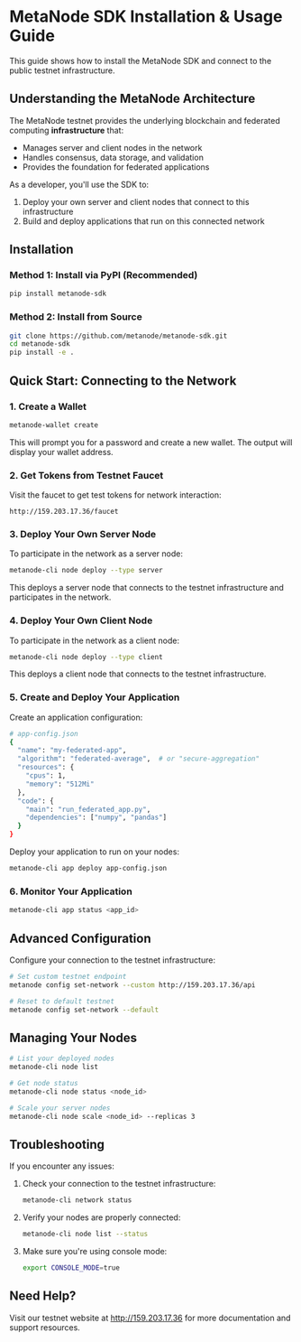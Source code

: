 # MetaNode SDK Installation & Usage Guide

This guide shows how to install the MetaNode SDK and connect to the public testnet infrastructure.

## Understanding the MetaNode Architecture

The MetaNode testnet provides the underlying blockchain and federated computing **infrastructure** that:
- Manages server and client nodes in the network
- Handles consensus, data storage, and validation
- Provides the foundation for federated applications

As a developer, you'll use the SDK to:
1. Deploy your own server and client nodes that connect to this infrastructure
2. Build and deploy applications that run on this connected network

## Installation

### Method 1: Install via PyPI (Recommended)

```bash
pip install metanode-sdk
```

### Method 2: Install from Source

```bash
git clone https://github.com/metanode/metanode-sdk.git
cd metanode-sdk
pip install -e .
```

## Quick Start: Connecting to the Network

### 1. Create a Wallet

```bash
metanode-wallet create
```

This will prompt you for a password and create a new wallet. The output will display your wallet address.

### 2. Get Tokens from Testnet Faucet

Visit the faucet to get test tokens for network interaction:

```
http://159.203.17.36/faucet
```

### 3. Deploy Your Own Server Node

To participate in the network as a server node:

```bash
metanode-cli node deploy --type server
```

This deploys a server node that connects to the testnet infrastructure and participates in the network.

### 4. Deploy Your Own Client Node

To participate in the network as a client node:

```bash
metanode-cli node deploy --type client
```

This deploys a client node that connects to the testnet infrastructure.

### 5. Create and Deploy Your Application

Create an application configuration:

```bash
# app-config.json
{
  "name": "my-federated-app",
  "algorithm": "federated-average",  # or "secure-aggregation"
  "resources": {
    "cpus": 1,
    "memory": "512Mi"
  },
  "code": {
    "main": "run_federated_app.py",
    "dependencies": ["numpy", "pandas"]
  }
}
```

Deploy your application to run on your nodes:

```bash
metanode-cli app deploy app-config.json
```

### 6. Monitor Your Application

```bash
metanode-cli app status <app_id>
```

## Advanced Configuration

Configure your connection to the testnet infrastructure:

```bash
# Set custom testnet endpoint
metanode config set-network --custom http://159.203.17.36/api

# Reset to default testnet
metanode config set-network --default
```

## Managing Your Nodes

```bash
# List your deployed nodes
metanode-cli node list

# Get node status
metanode-cli node status <node_id>

# Scale your server nodes
metanode-cli node scale <node_id> --replicas 3
```

## Troubleshooting

If you encounter any issues:

1. Check your connection to the testnet infrastructure:
   ```bash
   metanode-cli network status
   ```

2. Verify your nodes are properly connected:
   ```bash
   metanode-cli node list --status
   ```

3. Make sure you're using console mode:
   ```bash
   export CONSOLE_MODE=true
   ```

## Need Help?

Visit our testnet website at http://159.203.17.36 for more documentation and support resources.
